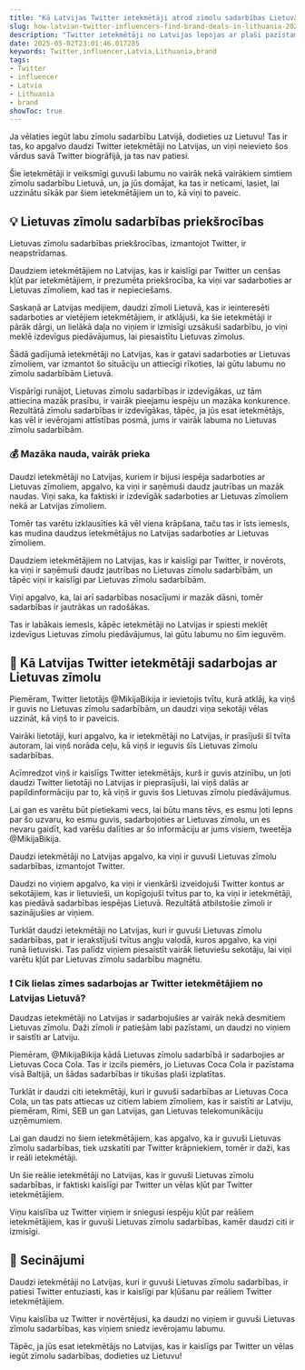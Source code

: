 ```yaml
---
title: "Kā Latvijas Twitter ietekmētāji atrod zīmolu sadarbības Lietuvā"
slug: how-latvian-twitter-influencers-find-brand-deals-in-lithuania-2025-05-02
description: "Twitter ietekmētāji no Latvijas lepojas ar plaši pazīstamu zīmolu sadarbību Lietuvā, kas viņiem sniedz ievērojamu labumu."
date: 2025-05-02T23:01:46.017285
keywords: Twitter,influencer,Latvia,Lithuania,brand
tags:
- Twitter
- influencer
- Latvia
- Lithuania
- brand
showToc: true
---
```


Ja vēlaties iegūt labu zīmolu sadarbību Latvijā, dodieties uz Lietuvu! Tas ir tas, ko apgalvo daudzi Twitter ietekmētāji no Latvijas, un viņi neievieto šos vārdus savā Twitter biogrāfijā, ja tas nav patiesi.

Šie ietekmētāji ir veiksmīgi guvuši labumu no vairāk nekā vairākiem simtiem zīmolu sadarbību Lietuvā, un, ja jūs domājat, ka tas ir neticami, lasiet, lai uzzinātu sīkāk par šiem ietekmētājiem un to, kā viņi to paveic.

## 💡 Lietuvas zīmolu sadarbības priekšrocības

Lietuvas zīmolu sadarbības priekšrocības, izmantojot Twitter, ir neapstrīdamas. 

Daudziem ietekmētājiem no Latvijas, kas ir kaislīgi par Twitter un cenšas kļūt par ietekmētājiem, ir prezumēta priekšrocība, ka viņi var sadarboties ar Lietuvas zīmoliem, kad tas ir nepieciešams.

Saskaņā ar Latvijas medijiem, daudzi zīmoli Lietuvā, kas ir ieinteresēti sadarboties ar vietējiem ietekmētājiem, ir atklājuši, ka šie ietekmētāji ir pārāk dārgi, un lielākā daļa no viņiem ir izmisīgi uzsākuši sadarbību, jo viņi meklē izdevīgus piedāvājumus, lai piesaistītu Lietuvas zīmolus.

Šādā gadījumā ietekmētāji no Latvijas, kas ir gatavi sadarboties ar Lietuvas zīmoliem, var izmantot šo situāciju un attiecīgi rīkoties, lai gūtu labumu no zīmolu sadarbībām Lietuvā.

Vispārīgi runājot, Lietuvas zīmolu sadarbības ir izdevīgākas, uz tām attiecina mazāk prasību, ir vairāk pieejamu iespēju un mazāka konkurence. Rezultātā zīmolu sadarbības ir izdevīgākas, tāpēc, ja jūs esat ietekmētājs, kas vēl ir ievērojami attīstības posmā, jums ir vairāk labuma no Lietuvas zīmolu sadarbībām.

### 💰 Mazāka nauda, vairāk prieka

Daudzi ietekmētāji no Latvijas, kuriem ir bijusi iespēja sadarboties ar Lietuvas zīmoliem, apgalvo, ka viņi ir saņēmuši daudz jautrības un mazāk naudas. Viņi saka, ka faktiski ir izdevīgāk sadarboties ar Lietuvas zīmoliem nekā ar Latvijas zīmoliem.

Tomēr tas varētu izklausīties kā vēl viena krāpšana, taču tas ir īsts iemesls, kas mudina daudzus ietekmētājus no Latvijas sadarboties ar Lietuvas zīmoliem.

Daudziem ietekmētājiem no Latvijas, kas ir kaislīgi par Twitter, ir novērots, ka viņi ir saņēmuši daudz jautrības no Lietuvas zīmolu sadarbībām, un tāpēc viņi ir kaislīgi par Lietuvas zīmolu sadarbībām.

Viņi apgalvo, ka, lai arī sadarbības nosacījumi ir mazāk dāsni, tomēr sadarbības ir jautrākas un radošākas. 

Tas ir labākais iemesls, kāpēc ietekmētāji no Latvijas ir spiesti meklēt izdevīgus Lietuvas zīmolu piedāvājumus, lai gūtu labumu no šīm ieguvēm.

## 🚀 Kā Latvijas Twitter ietekmētāji sadarbojas ar Lietuvas zīmolu

Piemēram, Twitter lietotājs @MikijaBikija ir ievietojis tvītu, kurā atklāj, ka viņš ir guvis no Lietuvas zīmolu sadarbībām, un daudzi viņa sekotāji vēlas uzzināt, kā viņš to ir paveicis.

Vairāki lietotāji, kuri apgalvo, ka ir ietekmētāji no Latvijas, ir prasījuši šī tvīta autoram, lai viņš norāda ceļu, kā viņš ir ieguvis šīs Lietuvas zīmolu sadarbības.

Acīmredzot viņš ir kaislīgs Twitter ietekmētājs, kurš ir guvis atzinību, un ļoti daudzi Twitter lietotāji no Latvijas ir pieprasījuši, lai viņš dalās ar papildinformāciju par to, kā viņš ir guvis šos Lietuvas zīmolu piedāvājumus.

Lai gan es varētu būt pietiekami vecs, lai būtu mans tēvs, es esmu ļoti lepns par šo uzvaru, ko esmu guvis, sadarbojoties ar Lietuvas zīmolu, un es nevaru gaidīt, kad varēšu dalīties ar šo informāciju ar jums visiem, tweetēja @MikijaBikija.

Daudzi ietekmētāji no Latvijas apgalvo, ka viņi ir guvuši Lietuvas zīmolu sadarbības, izmantojot Twitter.

Daudzi no viņiem apgalvo, ka viņi ir vienkārši izveidojuši Twitter kontus ar sekotājiem, kas ir lietuvieši, un kopīgojuši tvītus par to, ka viņi ir ietekmētāji, kas piedāvā sadarbības iespējas Lietuvā. Rezultātā atbilstošie zīmoli ir sazinājušies ar viņiem.

Turklāt daudzi ietekmētāji no Latvijas, kuri ir guvuši Lietuvas zīmolu sadarbības, pat ir ierakstījuši tvītus angļu valodā, kuros apgalvo, ka viņi runā lietuviski. Tas palīdz viņiem piesaistīt vairāk lietuviešu sekotāju, lai viņi varētu kļūt par Lietuvas zīmolu sadarbību magnētu.

### ❗ Cik lielas zīmes sadarbojas ar Twitter ietekmētājiem no Latvijas Lietuvā?

Daudzas ietekmētāji no Latvijas ir sadarbojušies ar vairāk nekā desmitiem Lietuvas zīmolu. Daži zīmoli ir patiešām labi pazīstami, un daudzi no viņiem ir saistīti ar Latviju.

Piemēram, @MikijaBikija kādā Lietuvas zīmolu sadarbībā ir sadarbojies ar Lietuvas Coca Cola. Tas ir izcils piemērs, jo Lietuvas Coca Cola ir pazīstama visā Baltijā, un šādas sadarbības ir tikušas plaši izplatītas.

Turklāt ir daudzi citi ietekmētāji, kuri ir guvuši sadarbības ar Lietuvas Coca Cola, un tas pats attiecas uz citiem labiem zīmoliem, kas ir saistīti ar Latviju, piemēram, Rimi, SEB un gan Latvijas, gan Lietuvas telekomunikāciju uzņēmumiem.

Lai gan daudzi no šiem ietekmētājiem, kas apgalvo, ka ir guvuši Lietuvas zīmolu sadarbības, tiek uzskatīti par Twitter krāpniekiem, tomēr ir daži, kas ir reāli ietekmētāji. 

Un šie reālie ietekmētāji no Latvijas, kas ir guvuši Lietuvas zīmolu sadarbības, ir faktiski kaislīgi par Twitter un vēlas kļūt par Twitter ietekmētājiem. 

Viņu kaislība uz Twitter viņiem ir sniegusi iespēju kļūt par reāliem ietekmētājiem, kas ir guvuši Lietuvas zīmolu sadarbības, kamēr daudzi citi ir izmisīgi.

## 📝 Secinājumi

Daudzi ietekmētāji no Latvijas, kuri ir guvuši Lietuvas zīmolu sadarbības, ir patiesi Twitter entuziasti, kas ir kaislīgi par kļūšanu par reāliem Twitter ietekmētājiem. 

Viņu kaislība uz Twitter ir novērtējusi, ka daudzi no viņiem ir guvuši Lietuvas zīmolu sadarbības, kas viņiem sniedz ievērojamu labumu.

Tāpēc, ja jūs esat ietekmētājs no Latvijas, kas ir kaislīgs par Twitter un vēlas iegūt zīmolu sadarbības, dodieties uz Lietuvu!